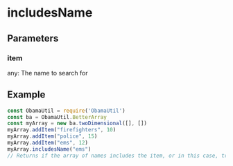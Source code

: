 # includesName
## Parameters
### item
any: The name to search for
## Example
```javascript
const ObamaUtil = require('ObamaUtil')
const ba = ObamaUtil.BetterArray
const myArray = new ba.twoDimensional([], [])
myArray.addItem("firefighters", 10)
myArray.addItem("police", 15)
myArray.addItem("ems", 12)
myArray.includesName("ems")
// Returns if the array of names includes the item, or in this case, true.
```